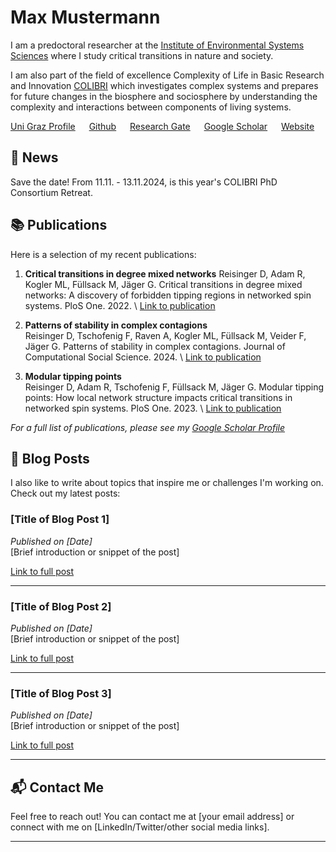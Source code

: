 # Max Mustermann

I am a predoctoral researcher at the [Institute of Environmental Systems Sciences](https://ess.uni-graz.at/en/) where I study critical transitions in nature and society. 

I am also part of the field of excellence Complexity of Life in Basic Research and Innovation [COLIBRI](https://colibri.uni-graz.at/en/) which investigates complex systems and prepares for future changes in the biosphere and sociosphere by understanding the complexity and interactions between components of living systems. 

[Uni Graz Profile](https://online.uni-graz.at/kfu_online/visitenkarte.show_vcard?pPersonenId=3647147652461D50&pPersonenGruppe=3) &emsp; [Github](https://github.com/spanadiel) &emsp; [Research Gate](https://www.researchgate.net/profile/Daniel-Reisinger-2) &emsp; [Google Scholar](https://scholar.google.com/citations?user=BM5QVbUAAAAJ&hl=en) &emsp; [Website](https://notblue.red/)


## 📰 News
Save the date! From 11.11. - 13.11.2024, is this year's COLIBRI PhD Consortium Retreat. 


## 📚 Publications
Here is a selection of my recent publications:

1. **Critical transitions in degree mixed networks** 
Reisinger D, Adam R, Kogler ML, Füllsack M, Jäger G. Critical transitions in degree mixed networks: A discovery of forbidden tipping regions in networked spin systems. PloS One. 2022. \\ [Link to publication](https://journals.plos.org/plosone/article?id=10.1371/journal.pone.0277347)

2. **Patterns of stability in complex contagions**  
Reisinger D, Tschofenig F, Raven A, Kogler ML, Füllsack M, Veider F, Jäger G. Patterns of stability in complex contagions. Journal of Computational Social Science. 2024. \\ [Link to publication](https://link.springer.com/article/10.1007/s42001-024-00294-3)

3. **Modular tipping points**  
Reisinger D, Adam R, Tschofenig F, Füllsack M, Jäger G. Modular tipping points: How local network structure impacts critical transitions in networked spin systems. PloS One. 2023. \\ [Link to publication](https://journals.plos.org/plosone/article?id=10.1371/journal.pone.0292935)

*For a full list of publications, please see my [Google Scholar Profile](https://scholar.google.com/citations?user=BM5QVbUAAAAJ&hl=en)* 

## 📝 Blog Posts
I also like to write about topics that inspire me or challenges I'm working on. Check out my latest posts:

### [Title of Blog Post 1]
*Published on [Date]*  
[Brief introduction or snippet of the post]

[Link to full post](./blog/post1.md)

---

### [Title of Blog Post 2]
*Published on [Date]*  
[Brief introduction or snippet of the post]

[Link to full post](./blog/post2.md)

---

### [Title of Blog Post 3]
*Published on [Date]*  
[Brief introduction or snippet of the post]

[Link to full post](./blog/post3.md)

---

## 📬 Contact Me
Feel free to reach out! You can contact me at [your email address] or connect with me on [LinkedIn/Twitter/other social media links].

---

